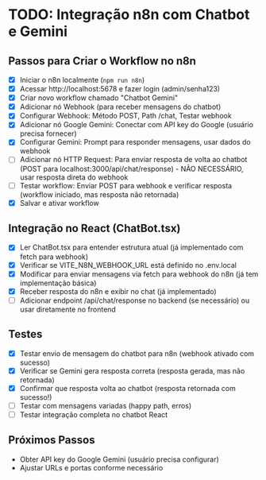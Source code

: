 # TODO: Integração n8n com Chatbot e Gemini

## Passos para Criar o Workflow no n8n
- [x] Iniciar o n8n localmente (`npm run n8n`)
- [x] Acessar http://localhost:5678 e fazer login (admin/senha123)
- [x] Criar novo workflow chamado "Chatbot Gemini"
- [x] Adicionar nó Webhook (para receber mensagens do chatbot)
- [x] Configurar Webhook: Método POST, Path /chat, Testar webhook
- [x] Adicionar nó Google Gemini: Conectar com API key do Google (usuário precisa fornecer)
- [x] Configurar Gemini: Prompt para responder mensagens, usar dados do webhook
- [ ] Adicionar nó HTTP Request: Para enviar resposta de volta ao chatbot (POST para localhost:3000/api/chat/response) - NÃO NECESSÁRIO, usar resposta direta do webhook
- [ ] Testar workflow: Enviar POST para webhook e verificar resposta (workflow iniciado, mas resposta não retornada)
- [x] Salvar e ativar workflow

## Integração no React (ChatBot.tsx)
- [x] Ler ChatBot.tsx para entender estrutura atual (já implementado com fetch para webhook)
- [x] Verificar se VITE_N8N_WEBHOOK_URL está definido no .env.local
- [x] Modificar para enviar mensagens via fetch para webhook do n8n (já tem implementação básica)
- [x] Receber resposta do n8n e exibir no chat (já implementado)
- [ ] Adicionar endpoint /api/chat/response no backend (se necessário) ou usar diretamente no frontend

## Testes
- [x] Testar envio de mensagem do chatbot para n8n (webhook ativado com sucesso)
- [x] Verificar se Gemini gera resposta correta (resposta gerada, mas não retornada)
- [x] Confirmar que resposta volta ao chatbot (resposta retornada com sucesso!)
- [ ] Testar com mensagens variadas (happy path, erros)
- [ ] Testar integração completa no chatbot React

## Próximos Passos
- Obter API key do Google Gemini (usuário precisa configurar)
- Ajustar URLs e portas conforme necessário
